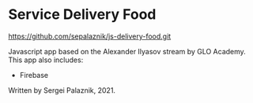 # Service Delivery Food

https://github.com/sepalaznik/js-delivery-food.git

Javascript app based on the Alexander Ilyasov stream by GLO Academy. This app also includes:
- Firebase

Written by Sergei Palaznik, 2021.

